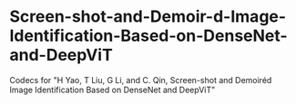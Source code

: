 # Screen-shot-and-Demoir-d-Image-Identification-Based-on-DenseNet-and-DeepViT
Codecs for "H Yao, T Liu, G Li, and C. Qin, Screen-shot and Demoiréd Image Identification Based on DenseNet and DeepViT"
